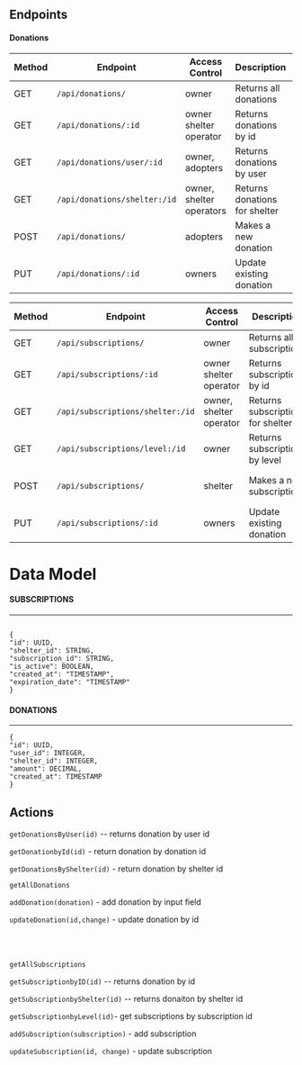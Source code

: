 
## Endpoints

#### Donations

| Method | Endpoint                    | Access Control              | Description                                        | Required
| ------ | --------------------------- | --------------------------- | ---------------------------------------------------| ----------------------------------------------------|
| GET    | `/api/donations/`           | owner                       | Returns all donations                              |                                                     |
| GET    | `/api/donations/:id`        | owner shelter operator      | Returns donations by id                            |  id                                                 |
| GET    | `/api/donations/user/:id`   | owner, adopters             | Returns donations by user                          |   id                                                |
| GET    | `/api/donations/shelter:/id`| owner, shelter operators    | Returns donations for shelter                      |   id                                                |
| POST   | `/api/donations/`           | adopters                    | Makes a new donation                               | user_id, shelter_id, amount                         |
| PUT    | `/api/donations/:id`        | owners                      | Update existing donation                           |   user_id, shelter_id, amount                       |


| Method | Endpoint                        | Access Control              | Description                                        | Required
| ------ | ------------------------------- | --------------------------- | ---------------------------------------------------| ----------------------------------------------------|
| GET    | `/api/subscriptions/`           | owner                       | Returns all subscriptions                          |                                                     |
| GET    | `/api/subscriptions/:id`        | owner shelter operator      | Returns subscriptions by id                        | id                                                  |
| GET    | `/api/subscriptions/shelter:/id`| owner, shelter operator     | Returns subscription for shelter                   | id                                                  |
| GET    | `/api/subscriptions/level:/id`  | owner                       | Returns subscriptions by level                     | id                                                  |
| POST   | `/api/subscriptions/`           | shelter                     | Makes a new subscription                           | shelter_id, subscription_id, is_active              |
| PUT    | `/api/subscriptions/:id`        | owners                      | Update existing donation                           | shelter_id, subscription_id, is_active              |

# Data Model


#### SUBSCRIPTIONS

---

```

{
"id": UUID,
"shelter_id": STRING,
"subscription_id": STRING,
"is_active": BOOLEAN,
"created_at": "TIMESTAMP",
"expiration_date": "TIMESTAMP"
}

```

#### DONATIONS

---

```
{
"id": UUID,
"user_id": INTEGER,
"shelter_id": INTEGER,
"amount": DECIMAL,
"created_at": TIMESTAMP
}
```

## Actions

`getDonationsByUser(id)` -- returns donation by user id

`getDonationbyId(id)` - return donation by donation id

`getDonationsByShelter(id)` - return donation by shelter id

`getAllDonations`

`addDonation(donation)` - add donation by input field

`updateDonation(id,change)` - update donation by id

<br><br><br>
`getAllSubscriptions`

`getSubscriptionbyID(id)` -- returns donation by id

`getSubscriptionbyShelter(id)` -- returns donaiton by shelter id

`getSubscriptionbyLevel(id)`- get subscriptions by subscription id

`addSubscription(subscription)` - add subscription

`updateSubscription(id, change)` - update subscription


